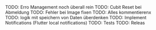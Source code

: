 TODO: Erro Management noch überall rein
TODO: Cubit Reset bei Abmeldung
TODO: Fehler bei Image fixen
TODO: Alles kommentierenx
TODO: logik mit speichern von Daten überdenken
TODO: Implement Notifications (Flutter local notifications)
TODO: Tests
TODO: Releas

